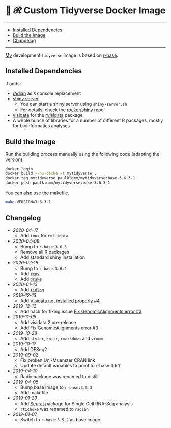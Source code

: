 # 🐳 𝓡 Custom Tidyverse Docker Image

---

<!-- TOC depthFrom:2 -->

- [Installed Dependencies](#installed-dependencies)
- [Build the Image](#build-the-image)
- [Changelog](#changelog)

<!-- /TOC -->

---

[My](https://github.com/paulklemm/) development `tidyverse` image is based on [r-base](https://hub.docker.com/_/r-base/).

## Installed Dependencies

It adds:

- [radian](https://github.com/randy3k/radian) as `R` console replacement
- [shiny server](https://hub.docker.com/r/rocker/shiny)
  - You can start a shiny server using `shiny-server.sh`
  - For details, check the [rocker/shiny](https://github.com/rocker-org/shiny) repo
- [visidata](https://visidata.org/) for the [rvisidata](https://github.com/paulklemm/rvisidata) package
- A whole bunch of libraries for a number of different R packages, mostly for bioinformatics analyses

## Build the Image

Run the building process manually using the following code (adapting the version).

```bash
docker login
docker build --no-cache -t mytidyverse .
docker tag mytidyverse paulklemm/mytidyverse:base-3.6.3-1
docker push paulklemm/mytidyverse:base-3.6.3-1
```

You can also use the makefile.

```bash
make VERSION=3.6.3-1
```

## Changelog

- *2020-04-17*
  - Add `tmux` for `rvisidata`
- *2020-04-09*
  - Bump to `r-base:3.6.3`
  - Remove all R packages
  - Add standard shiny installation
- *2020-02-18*
  - Bump to `r-base:3.6.2`
  - Add [`renv`](https://rstudio.github.io/renv/)
  - Add [`drake`](https://github.com/ropensci/drake)
- *2020-01-13*
  - Add [`tidlog`](https://github.com/elbersb/tidylog)
- *2019-12-13*
  - Add [Visidata not installed properly #4](https://github.com/paulklemm/mytidyverse/issues/4)
- *2019-12-12*
  - Add hack for fixing issue [Fix GenomicAlignments error #3](https://github.com/paulklemm/mytidyverse/issues/3)
- *2019-11-05*
  - Add visidata 2 pre-release
  - Add [Fix GenomicAlignments error #3](https://github.com/paulklemm/mytidyverse/issues/3)
- *2019-10-28*
  - Add `styler`, `knitr`, `rmarkdown` and `vroom`
- *2019-10-17*
  - Add DESeq2
- *2019-09-02*
  - Fix broken Uni-Muenster CRAN link
  - Update default variables to point to r-base 3.6.1
- *2019-04-10*
  - Radix package was renamed to distill
- *2019-04-05*
  - Bump base image to `r-base:3.5.3`
  - Add makefile
- *2019-01-29*
  - Add [Seurat](https://cran.r-project.org/web/packages/Seurat/index.html) package for Single Cell RNA-Seq analysis
  - `rtichoke` was renamed to `radian`
- *2019-01-07*
  - Switch to `r-base:3.5.2` as base image
